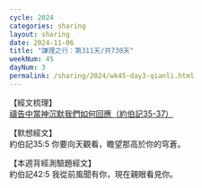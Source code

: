 ```yaml
---
cycle: 2024
categories: sharing
layout: sharing
date: 2024-11-06
title: "謙理之行：第311天/共730天"
weekNum: 45
dayNum: 3
permalink: /sharing/2024/wk45-day3-qianli.html
---
```


【經文梳理】  
<a href="https://youtu.be/Vj8RjTX5vKg" target="_blank">禱告中當神沉默我們如何回應（約伯記35-37）</a>

【默想經文】  
約伯記35:5 你要向天觀看，瞻望那高於你的穹蒼。

【本週背經測驗題經文】  
約伯記42:5 我從前風聞有你，現在親眼看見你。
